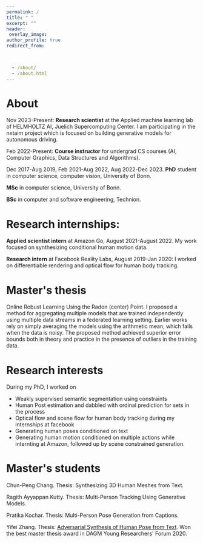 ```yaml
---
permalink: /
title: " "
excerpt: ""
header:
 overlay_image:
author_profile: true
redirect_from: 


 
  - /about/
  - /about.html
---
```


About
======  
Nov 2023-Present: **Research scientist** at the Applied machine learning lab of HELMHOLTZ AI, Juelich Supercomputing Center. 
I am participating in the nxtaim project which is focused on building generative models for autonomous driving. 

Feb 2022-Present: **Course instructor** for undergrad CS courses (AI, Computer Graphics, Data Structures and Algorithms).

Dec 2017-Aug 2019, Feb 2021-Aug 2022, Aug 2022-Dec 2023. **PhD** student in computer science, computer vision, University of Bonn.

**MSc** in computer science, University of Bonn.

**BSc** in computer and software engineering, Technion. 

Research internships:
======
**Applied scientist intern** at Amazon Go, August 2021-August 2022. My work focused on synthesizing conditional human motion data.

**Research intern** at Facebook Reality Labs, August 2019-Jan 2020: I worked on differentiable rendering and optical flow for human body tracking. 

Master's thesis
======
Online Robust Learning Using the Radon (center) Point. I proposed a method for aggregating multiple models that are trained independently using multiple data streams in a federated learning setting. Earlier works rely on simply averaging the models using the arithmetic mean, which fails when the data is noisy. The proposed method achieved superior error bounds both in theory and practice in the presence of outliers in the training data.

Research interests
======
During my PhD, I worked on 
- Weakly supervised semantic segmentation using constraints
- Human Post estimation and dabbled with ordinal prediction for sets in the process
- Optical flow and scene flow for human body tracking during my internships at facebook
- Generating human poses conditioned on text
- Generating human motion conditioned on multiple actions while internting at Amazon, followed up by scene constrained generation. 
  

Master's students
======
Chun-Peng Chang. Thesis: Synthesizing 3D Human Meshes from Text.

Ragith Ayyappan Kutty. Thesis: Multi-Person Tracking Using Generative Models.

Pratika Kochar. Thesis: Multi-Person Pose Generation from Captions.

Yifei Zhang. Thesis: [Adversarial Synthesis of Human Pose from Text](https://arxiv.org/abs/2005.00340). Won the best master thesis award in DAGM Young Researchers' Forum 2020.
